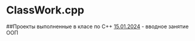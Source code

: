 # ClassWork.cpp
##Проекты выполненные в класе по С++
[15.01.2024](15.01.2024) - вводное занятие ООП
